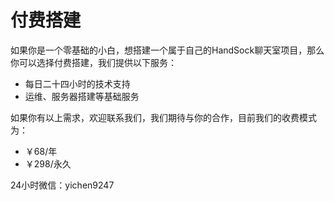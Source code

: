 # 付费搭建

如果你是一个零基础的小白，想搭建一个属于自己的HandSock聊天室项目，那么你可以选择付费搭建，我们提供以下服务：

- 每日二十四小时的技术支持
- 运维、服务器搭建等基础服务

如果你有以上需求，欢迎联系我们，我们期待与你的合作，目前我们的收费模式为：

- ￥68/年
- ￥298/永久

24小时微信：yichen9247
